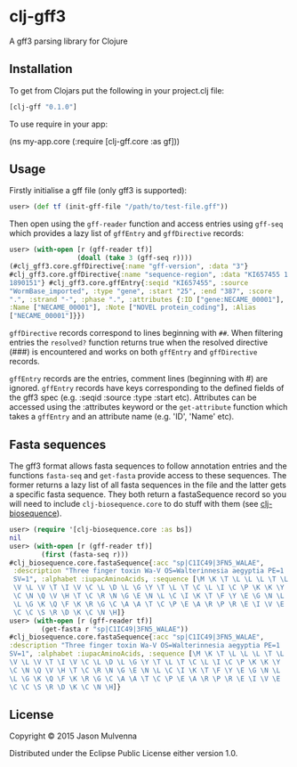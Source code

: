 # clj-gff3

A gff3 parsing library for Clojure

## Installation

To get from Clojars put the following in your project.clj file:

```clojure
[clj-gff "0.1.0"]
```

To use require in your app:

(ns my-app.core
    (:require [clj-gff.core :as gf]))

## Usage

Firstly initialise a gff file (only gff3 is supported):

```clojure
user> (def tf (init-gff-file "/path/to/test-file.gff"))
```

Then open using the `gff-reader` function and access entries using
`gff-seq` which provides a lazy list of `gffEntry` and `gffDirective`
records:

```clojure
user> (with-open [r (gff-reader tf)]
                 (doall (take 3 (gff-seq r))))
(#clj_gff3.core.gffDirective{:name "gff-version", :data "3"}
#clj_gff3.core.gffDirective{:name "sequence-region", :data "KI657455 1
1890151"} #clj_gff3.core.gffEntry{:seqid "KI657455", :source
"WormBase_imported", :type "gene", :start "25", :end "387", :score
".", :strand "-", :phase ".", :attributes {:ID ["gene:NECAME_00001"],
:Name ["NECAME_00001"], :Note ["NOVEL protein_coding"], :Alias
["NECAME_00001"]}})
```

`gffDirective` records correspond to lines beginning with `##`. When
filtering entries the `resolved?` function returns true when the
resolved directive (###) is encountered and works on both `gffEntry`
and `gffDirective` records.

`gffEntry` records are the entries, comment lines (beginning with #)
are ignored. `gffEntry` records have keys corresponding to the defined
fields of the gff3 spec (e.g. :seqid :source :type :start
etc). Attributes can be accessed using the :attributes keyword or the
`get-attribute` function which takes a `gffEntry` and an attribute
name (e.g. 'ID', 'Name' etc).

## Fasta sequences

The gff3 format allows fasta sequences to follow annotation entries
and the functions `fasta-seq` and `get-fasta` provide access to these
sequences. The former returns a lazy list of all fasta sequences in
the file and the latter gets a specific fasta sequence. They both
return a fastaSequence record so you will need to include
`clj-biosequence.core` to do stuff with them (see
[clj-biosequence](https://github.com/s312569/clj-biosequence)).

```clojure
user> (require '[clj-biosequence.core :as bs])
nil
user> (with-open [r (gff-reader tf)]
        (first (fasta-seq r)))	
#clj_biosequence.core.fastaSequence{:acc "sp|C1IC49|3FN5_WALAE",
 :description "Three finger toxin Wa-V OS=Walterinnesia aegyptia PE=1
 SV=1", :alphabet :iupacAminoAcids, :sequence [\M \K \T \L \L \L \T \L
 \V \L \V \T \I \V \C \L \D \L \G \Y \T \L \T \C \L \I \C \P \K \K \Y
 \C \N \Q \V \H \T \C \R \N \G \E \N \L \C \I \K \T \F \Y \E \G \N \L
 \L \G \K \Q \F \K \R \G \C \A \A \T \C \P \E \A \R \P \R \E \I \V \E
 \C \C \S \R \D \K \C \N \H]}
user> (with-open [r (gff-reader tf)]
        (get-fasta r "sp|C1IC49|3FN5_WALAE"))
#clj_biosequence.core.fastaSequence{:acc "sp|C1IC49|3FN5_WALAE",
:description "Three finger toxin Wa-V OS=Walterinnesia aegyptia PE=1
SV=1", :alphabet :iupacAminoAcids, :sequence [\M \K \T \L \L \L \T \L
\V \L \V \T \I \V \C \L \D \L \G \Y \T \L \T \C \L \I \C \P \K \K \Y
\C \N \Q \V \H \T \C \R \N \G \E \N \L \C \I \K \T \F \Y \E \G \N \L
\L \G \K \Q \F \K \R \G \C \A \A \T \C \P \E \A \R \P \R \E \I \V \E
\C \C \S \R \D \K \C \N \H]}
```

## License

Copyright © 2015 Jason Mulvenna

Distributed under the Eclipse Public License either version 1.0.
